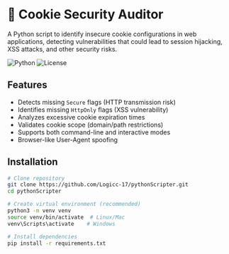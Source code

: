 # 🍪 Cookie Security Auditor

A Python script to identify insecure cookie configurations in web applications, detecting vulnerabilities that could lead to session hijacking, XSS attacks, and other security risks.

![Python](https://img.shields.io/badge/python-3.8%2B-blue)
![License](https://img.shields.io/badge/license-MIT-green)

## Features
- Detects missing `Secure` flags (HTTP transmission risk)
- Identifies missing `HttpOnly` flags (XSS vulnerability)
- Analyzes excessive cookie expiration times
- Validates cookie scope (domain/path restrictions)
- Supports both command-line and interactive modes
- Browser-like User-Agent spoofing

## Installation
```bash
# Clone repository
git clone https://github.com/Logicc-17/pythonScripter.git
cd pythonScripter

# Create virtual environment (recommended)
python3 -m venv venv
source venv/bin/activate  # Linux/Mac
venv\Scripts\activate    # Windows

# Install dependencies
pip install -r requirements.txt
